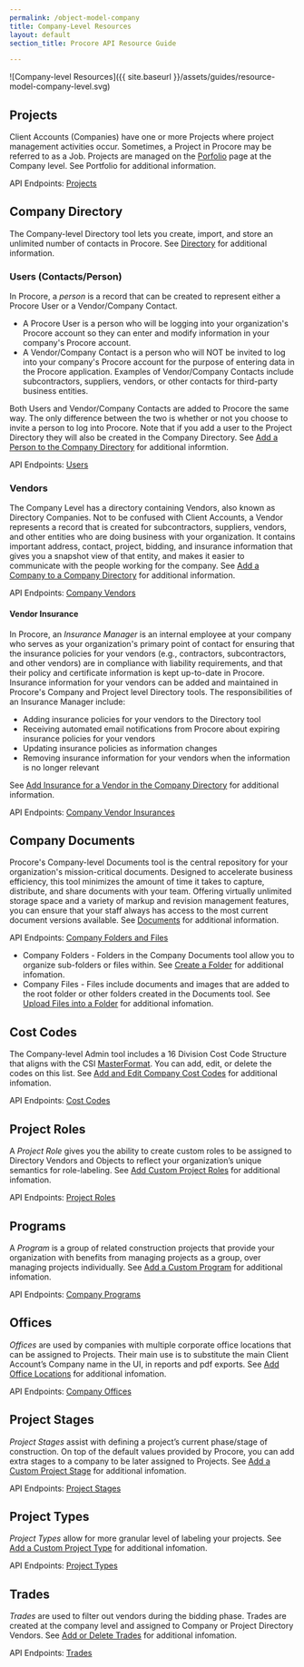 ```yaml
---
permalink: /object-model-company
title: Company-Level Resources
layout: default
section_title: Procore API Resource Guide

---
```


![Company-level Resources]({{ site.baseurl }}/assets/guides/resource-model-company-level.svg)

## Projects

Client Accounts (Companies) have one or more Projects where project management activities occur.
Sometimes, a Project in Procore may be referred to as a Job.
Projects are managed on the [Porfolio](https://support.procore.com/products/online/user-guide/company-level/portfolio) page at the Company level.
See Portfolio for additional information.

API Endpoints: [Projects](https://developers.procore.com/reference/rest/v1/projects)

## Company Directory

The Company-level Directory tool lets you create, import, and store an unlimited number of contacts in Procore.
See [Directory](https://support.procore.com/products/online/user-guide/company-level/directory) for additional information.

### Users (Contacts/Person)

In Procore, a _person_ is a record that can be created to represent either a Procore User or a Vendor/Company Contact.

- A Procore User is a person who will be logging into your organization's Procore account so they can enter and modify information in your company's Procore account.
- A Vendor/Company Contact is a person who will NOT be invited to log into your company's Procore account for the purpose of entering data in the Procore application. Examples of Vendor/Company Contacts include subcontractors, suppliers, vendors, or other contacts for third-party business entities.

Both Users and Vendor/Company Contacts are added to Procore the same way.
The only difference between the two is whether or not you choose to invite a person to log into Procore.
Note that if you add a user to the Project Directory they will also be created in the Company Directory.
See [Add a Person to the Company Directory](http://support.procore.com/products/online/user-guide/company-level/directory/tutorials/add-a-person-to-the-company-directory) for additional informtion.

API Endpoints: [Users](https://developers.procore.com/reference/rest/v1/company-users)

### Vendors

The Company Level has a directory containing Vendors, also known as Directory Companies.
Not to be confused with Client Accounts, a Vendor represents a record that is created for subcontractors, suppliers, vendors, and other entities who are doing business with your organization.
It contains important address, contact, project, bidding, and insurance information that gives you a snapshot view of that entity, and makes it easier to communicate with the people working for the company.
See [Add a Company to a Company Directory](http://support.procore.com/products/online/user-guide/company-level/directory/tutorials/add-a-company-to-the-company-directory) for additional information.

API Endpoints: [Company Vendors](https://developers.procore.com/reference/rest/v1/company-vendors)

#### Vendor Insurance

In Procore, an _Insurance Manager_ is an internal employee at your company who serves as your organization's primary point of contact for ensuring that the insurance policies for your vendors (e.g., contractors, subcontractors, and other vendors) are in compliance with liability requirements, and that their policy and certificate information is kept up-to-date in Procore.
Insurance information for your vendors can be added and maintained in Procore's Company and Project level Directory tools.
The responsibilities of an Insurance Manager include:

- Adding insurance policies for your vendors to the Directory tool
- Receiving automated email notifications from Procore about expiring insurance policies for your vendors
- Updating insurance policies as information changes
- Removing insurance information for your vendors when the information is no longer relevant

See [Add Insurance for a Vendor in the Company Directory](http://support.procore.com/products/online/user-guide/company-level/directory/tutorials/add-insurance-for-a-vendor-in-the-company-directory) for additional information.

API Endpoints: [Company Vendor Insurances](https://developers.procore.com/reference/rest/v1/vendor-insurances)

## Company Documents

Procore's Company-level Documents tool is the central repository for your organization's mission-critical documents.
Designed to accelerate business efficiency, this tool minimizes the amount of time it takes to capture, distribute, and share documents with your team.
Offering virtually unlimited storage space and a variety of markup and revision management features, you can ensure that your staff always has access to the most current document versions available.
See [Documents](http://support.procore.com/products/online/user-guide/company-level/documents) for additional information.

API Endpoints: [Company Folders and Files](https://developers.procore.com/reference/rest/v1/company-folders-and-files)

- Company Folders - Folders in the Company Documents tool allow you to organize sub-folders or files within. See [Create a Folder](http://support.procore.com/products/online/user-guide/project-level/documents/tutorials/create-a-folder) for additional infomation.
- Company Files - Files include documents and images that are added to the root folder or other folders created in the Documents tool. See [Upload Files into a Folder](http://support.procore.com/products/online/user-guide/project-level/documents/tutorials/upload-files-into-a-folder) for additional infomation.

## Cost Codes

The Company-level Admin tool includes a 16 Division Cost Code Structure that aligns with the CSI [MasterFormat](http://support.procore.com/references/construction-management/glossary-of-terms#MasterFormat).
You can add, edit, or delete the codes on this list.
See [Add and Edit Company Cost Codes](http://support.procore.com/products/online/user-guide/company-level/admin/tutorials/add-and-edit-company-cost-codes) for additional infomation.

API Endpoints: [Cost Codes](https://developers.procore.com/reference/rest/v1/cost-codes)

## Project Roles

A _Project Role_ gives you the ability to create custom roles to be assigned to Directory Vendors and Objects to reflect your organization’s unique semantics for role-labeling.
See [Add Custom Project Roles](http://support.procore.com/products/online/user-guide/company-level/admin/tutorials/add-custom-project-roles) for additional infomation.

API Endpoints: [Project Roles](https://developers.procore.com/reference/rest/v1/project-roles)

## Programs

A _Program_ is a group of related construction projects that provide your organization with benefits from managing projects as a group, over managing projects individually.
See [Add a Custom Program](http://support.procore.com/products/online/user-guide/company-level/admin/tutorials/add-a-custom-program) for additional infomation.

API Endpoints: [Company Programs](https://developers.procore.com/reference/rest/v1/programs)

## Offices

_Offices_ are used by companies with multiple corporate office locations that can be assigned to Projects.
Their main use is to substitute the main Client Account’s Company name in the UI, in reports and pdf exports.
See [Add Office Locations](http://support.procore.com/products/online/user-guide/company-level/admin/tutorials/add-office-locations) for additional infomation.

API Endpoints: [Company Offices](https://developers.procore.com/reference/rest/v1/company-offices)

## Project Stages

_Project Stages_ assist with defining a project’s current phase/stage of construction.
On top of the default values provided by Procore, you can add extra stages to a company to be later assigned to Projects.
See [Add a Custom Project Stage](http://support.procore.com/products/online/user-guide/company-level/admin/tutorials/add-a-custom-project-stage) for additional infomation.

API Endpoints: [Project Stages](https://developers.procore.com/reference/rest/v1/project-stages)

## Project Types

_Project Types_ allow for more granular level of labeling your projects.
See [Add a Custom Project Type](http://support.procore.com/products/online/user-guide/company-level/admin/tutorials/add-a-custom-project-type) for additional infomation.

API Endpoints: [Project Types](https://developers.procore.com/reference/rest/v1/project-types)

## Trades

_Trades_ are used to filter out vendors during the bidding phase.
Trades are created at the company level and assigned to Company or Project Directory Vendors.
See [Add or Delete Trades](http://support.procore.com/products/online/user-guide/company-level/admin/tutorials/add-or-delete-trades) for additional infomation.

API Endpoints: [Trades](https://developers.procore.com/reference/rest/v1/trades)
